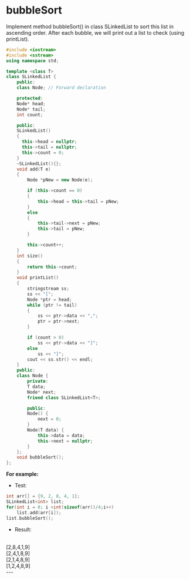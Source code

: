 # bubbleSort

Implement method bubbleSort() in class SLinkedList to sort this list in ascending order. After each bubble, we will print out a list to check (using printList).
```cpp
#include <iostream>
#include <sstream>
using namespace std;

template <class T>
class SLinkedList {
    public:
    class Node; // Forward declaration

    protected:
    Node* head;
    Node* tail;
    int count;

    public:
    SLinkedList()
    {
      this->head = nullptr;
      this->tail = nullptr;
      this->count = 0;
    }
    ~SLinkedList(){};
    void add(T e)
    {
        Node *pNew = new Node(e);

        if (this->count == 0)
        {
            this->head = this->tail = pNew;
        }
        else
        {
            this->tail->next = pNew;
            this->tail = pNew;
        }

        this->count++;
    }
    int size()
    {
        return this->count;
    }
    void printList()
    {
        stringstream ss;
        ss << "[";
        Node *ptr = head;
        while (ptr != tail)
        {
            ss << ptr->data << ",";
            ptr = ptr->next;
        }

        if (count > 0)
            ss << ptr->data << "]";
        else
            ss << "]";
        cout << ss.str() << endl;
    }
    public:
    class Node {
        private:
        T data;
        Node* next;
        friend class SLinkedList<T>;

        public:
        Node() {
            next = 0;
        }
        Node(T data) {
            this->data = data;
            this->next = nullptr;
        }
    };
    void bubbleSort();
};
```
**For example:**

+ Test:
```cpp
int arr[] = {9, 2, 8, 4, 1};
SLinkedList<int> list;
for(int i = 0; i <int(sizeof(arr))/4;i++)
    list.add(arr[i]);
list.bubbleSort();
```
+ Result:
<br/>
[2,8,4,1,9]
<br/>
[2,4,1,8,9]
<br/>
[2,1,4,8,9]
<br/>
[1,2,4,8,9]
<br/>
---
